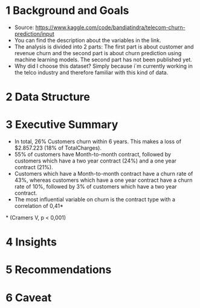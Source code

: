 # 1 Background and Goals

* Source: https://www.kaggle.com/code/bandiatindra/telecom-churn-prediction/input
* You can find the description about the variables in the link.
* The analysis is divided into 2 parts: The first part is about customer and revenue churn and the second part is about churn prediction using machine learning models. The second part has not been published yet.
* Why did I choose this dataset? Simply because i´m currently working in the telco industry and therefore familiar with this kind of data.

# 2 Data Structure

# 3 Executive Summary
* In total, 26% Customers churn within 6 years. This makes a loss of $2.857.223 (18% of TotalCharges).
* 55% of customers have Month-to-month contract, followed by customers which have a two year contract (24%) and a one year contract (21%).
* Customers which have a Month-to-month contract have a churn rate of 43%, whereas customers which have a one year contract have a churn rate of 10%, followed by 3% of customers which have a two year contract.
* The most influential variable on churn is the contract type with a correlation of 0,41\*


\* (Cramers V, p < 0,001)

# 4 Insights

# 5 Recommendations

# 6 Caveat



